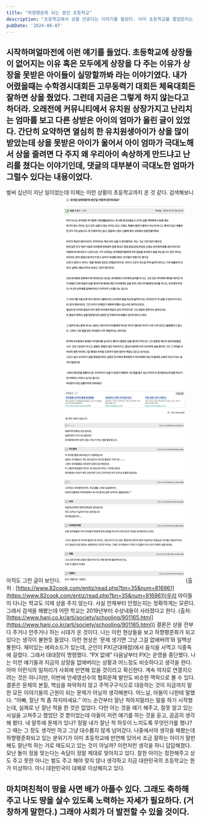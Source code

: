 ```yaml
---
title: "하향평준화 되는 중인 초등학교"
description: "초등학교에서 상을 안준다는 이야기를 들었다. 이미 초등학교를 졸업한지는 30년이 지났기 때문에 관심도 없었고 모를 수 밖에 없는 이야기 였다. 그런데 상을 안주는 이유가 상을 못받은 아이들 때문이라는 얘기를 듣고 고민해본다."
pubDate: '2024-08-07'
---
```


## 시작하며얼마전에 이런 얘기를 들었다. 초등학교에 상장들이 없어지는 이유 혹은 모두에게 상장을 다 주는 이유가 상장을 못받은 아이들이 실망할까봐 라는 이야기였다. 내가 어렸을때는 수학경시대회든 고무동력기 대회든 체육대회든 잘하면 상을 줬었다. 그런데 지금은 그렇게 하지 않는다고 하더라. 오래전에 커뮤니티에서 유치원 상장가지고 난리치는 엄마를 보고 다른 상받은 아이의 엄마가 올린 글이 있었다. 간단히 요약하면 열심히 한 유치원생아이가 상을 많이 받았는데 상을 못받은 아이가 울어서 아이 엄마가 극대노해서 상을 줄려면 다 주지 왜 우리아이 속상하게 만드냐고 난리를 쳤다는 이야기인데, 댓글의 대부분이 극대노한 엄마가 그럴수 있다는 내용이었다.

벌써 십년이 지난 일이었는데 이제는 이런 상황이 초등학교까지 온 것 같다.
검색해보니 아직도 그런 글이 보인다.
![(출처 : https://www.82cook.com/entiz/read.php?bn=35&num=816961)](/content/images/2024/08/DraggedImage-7.png)(출처 : [https://www.82cook.com/entiz/read.php?bn=35&num=816961](https://www.82cook.com/entiz/read.php?bn=35&num=816961))우리 아이들이 다니는 학교도 이제 상을 주지 않는다. 사실 언제부터 안줬는지는 정확하게는 모른다. 그래서 검색을 해봤는데 어떤 학교는 2019년부터 수상내용이 사라졌다고 한다. (출처: [https://www.hani.co.kr/arti/society/schooling/901165.html](https://www.hani.co.kr/arti/society/schooling/901165.html))
결론은 상을 전부다 주거나 안주거나 하는 시대가 온 것이다. 나는 이런 현상들을 보고 하향평준화가 되고 있다는 생각이 불현듯 들었다. 이런 현상은 ‘문제 생기면 그냥 그걸 없애버려’와 일맥상통한다. 재미있는 에피소드가 있는데, 군인이 PX(군대매점)에서 음식을 사먹고 식중독에 걸렸다. 그래서 대대장이 명령했다. “PX 없애” 다음날부터 PX는 운영을 중단했다. 나는 이런 얘기들과 지금의 상장을 없애버리는 상황과 어느정도 비슷하다고 생각을 한다. 아마 이런식의 일처리가 사회에 만연해 있을 것이라고 확신한다. 계속 억지로 연결지으려는 것은 아니지만, 이번에 안세영선수의 협회문제 발언도 비슷한 맥락으로 볼 수 있다. 결론은 문제의 본질, 핵심을 파악하지 않고 주먹구구식으로 대응하는 것이 지금까지 말한 모든 이야기들의 근원이 되는 문제가 아닐까 생각해본다.
어느날, 아들이 나한테 말했다.
“아빠, 잘난 척 좀 하지마세요.”
어느 순간부터 잘난 척하지말라는 말을 하기 시작했는데, 실제로 난 잘난 척을 한 것은 없었다. 다만 아는 것을 얘기 해주고, 잘못 알고 있는 사실을 고쳐주고 했었던 것 뿐이었는데 아들이 저런 얘기를 하는 것을 듣고, 곰곰히 생각해 봤다. 내 말투에 문제가 있나? 정말 내가 잘난 척 하듯이 느끼도록 무엇인가를 했나? 그 때는 그 정도 생각만 하고 그냥 대수롭지 않게 넘어갔다. 나중에서야 생각을 해봤는데 하향평준화되고 있는 분위기가 이미 초등학교에 만연해 있어서 조금 잘하는 아이가 말만해도 잘난척 하는 거로 매도되고 있는 것이 아닐까? 이런저런 생각을 하니 답답해졌다. 모난 돌이 정을 맞는다는 속담이 정말 제대로 맞아지고 있다.
잘한 아이는 칭찬해주고 상도 주고 못한 아니는 벌도 주고 해야 맞지 않나 생각하고 지금 대한민국의 초등학교는 뭔가 이상하다. 아니 대한민국이 대체로 이상해지고 있다.

## 마치며친척이 땅을 사면 배가 아플수 있다. 그래도 축하해주고 나도 땅을 살수 있도록 노력하는 자세가 필요하다. (거창하게 말한다.) 그래야 사회가 더 발전할 수 있을 것이다.